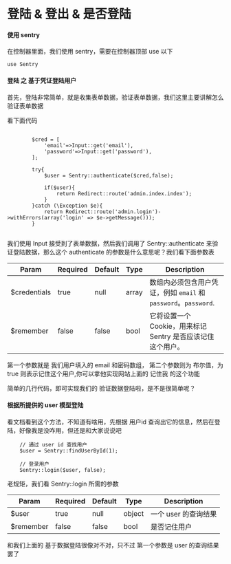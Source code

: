 # 登陆 & 登出 & 是否登陆


#### 使用 sentry

在控制器里面，我们使用 sentry，需要在控制器顶部 use 以下

```
use Sentry

```


#### 登陆 之 基于凭证登陆用户

首先，登陆非常简单，就是收集表单数据，验证表单数据，我们这里主要讲解怎么验证表单数据

看下面代码

```

		$cred = [
            'email'=>Input::get('email'),
            'password'=>Input::get('password'),
        ];

        try{
            $user = Sentry::authenticate($cred,false);

            if($user){
                return Redirect::route('admin.index.index');
            }
        }catch (\Exception $e){
            return Redirect::route('admin.login')->withErrors(array('login' => $e->getMessage()));
        }
        

```

我们使用 Input 接受到了表单数据，然后我们调用了 Sentry::authenticate 来验证登陆数据，那么这个 authenticate 的参数是什么意思呢？我们看下面参数表

Param        | Required | Default | Type  | Description
------------ | -------- | ------- | ----- | -----------------------------------
$credentials | true     | null    | array | 数组内必须包含用户凭证，例如 `email` 和 `password`。`password`.
$remember    | false    | false   | bool  |  它将设置一个 Cookie，用来标记 Sentry 是否应该记住这个用户。


第一个参数就是 我们用户填入的 email 和密码数组，
第二个参数则为 布尔值，为 true 则表示记住这个用户,你可以拿他实现网站上面的 记住我 的这个功能

简单的几行代码，即可实现我们的 验证数据登陆啦，是不是很简单呢？




#### 根据所提供的 user 模型登陆

看文档看到这个方法，不知道有啥用，先根据 用户id 查询出它的信息，然后在登陆，好像我是没咋用，但还是和大家说说吧

```
	// 通过 user id 查找用户
    $user = Sentry::findUserById(1);

    // 登录用户
    Sentry::login($user, false);

```

老规矩，我们看 Sentry::login 所需的参数

Param        | Required | Default | Type   | Description
------------ | -------- | ------- | ------ | -----------------------------------
$user        | true     | null    | object | 一个 user 的查询结果
$remember    | false    | false   | bool   | 是否记住用户

和我们上面的 基于数据登陆很像对不对，只不过 第一个参数是 user 的查询结果罢了

   


